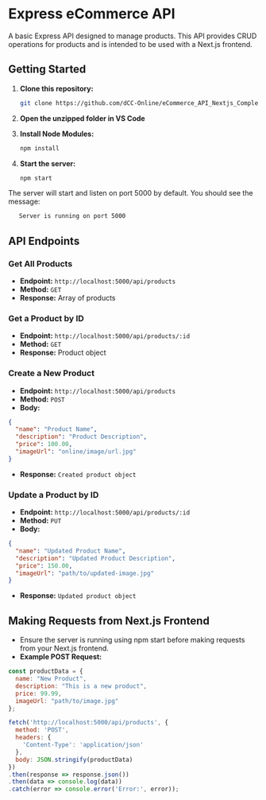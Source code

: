 # Express eCommerce API

A basic Express API designed to manage products. This API provides CRUD operations for products and is intended to be used with a Next.js frontend.

## Getting Started

1. **Clone this repository:**
   ```bash
   git clone https://github.com/dCC-Online/eCommerce_API_Nextjs_Complete
   
2. **Open the unzipped folder in VS Code**
   
3. **Install Node Modules:**
   ```bash
   npm install

4. **Start the server:**
   ```bash
   npm start

The server will start and listen on port 5000 by default. You should see the message:
```bash
   Server is running on port 5000
```

## API Endpoints

### Get All Products

- **Endpoint:** `http://localhost:5000/api/products`
- **Method:** `GET`
- **Response:** Array of products

### Get a Product by ID

- **Endpoint:** `http://localhost:5000/api/products/:id`
- **Method:** `GET`
- **Response:** Product object

### Create a New Product

- **Endpoint:** `http://localhost:5000/api/products`
- **Method:** `POST`
- **Body:**
```json
{
  "name": "Product Name",
  "description": "Product Description",
  "price": 100.00,
  "imageUrl": "online/image/url.jpg"
}
```
- **Response:** `Created product object`

### Update a Product by ID

- **Endpoint:** `http://localhost:5000/api/products/:id`
- **Method:** `PUT`
- **Body:**
```json
{
  "name": "Updated Product Name",
  "description": "Updated Product Description",
  "price": 150.00,
  "imageUrl": "path/to/updated-image.jpg"
}
```
- **Response:** `Updated product object`

## Making Requests from Next.js Frontend

- Ensure the server is running using npm start before making requests from your Next.js frontend.
- **Example POST Request:**
```javascript
const productData = {
  name: "New Product",
  description: "This is a new product",
  price: 99.99,
  imageUrl: "path/to/image.jpg"
};

fetch('http://localhost:5000/api/products', {
  method: 'POST',
  headers: {
    'Content-Type': 'application/json'
  },
  body: JSON.stringify(productData)
})
.then(response => response.json())
.then(data => console.log(data))
.catch(error => console.error('Error:', error));
```
